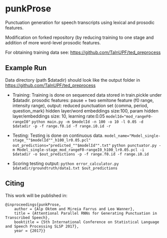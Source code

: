 # punkProse

Punctuation generation for speech transcripts using lexical and prosodic features. 

Modification on forked repository (by reducing training to one stage and addition of more word-level prosodic features. 

For obtaining training data see: https://github.com/TalnUPF/ted_preprocess

## Example Run
Data directory (path $datadir) should look like the output folder in https://github.com/TalnUPF/ted_preprocess

* Training:
Training is done on sequenced data stored in train.pickle under $datadir. 
prosodic features: pause + two semitone feature (f0 range, intensity range), output: reduced punctuation set (comma, period, question_mark)
hidden layer/word embeddings size:100, param hidden layer/embeddings size: 10, learning rate:0.05
`modelId="mod_rangeF0-rangeI0"`
`python main.py -m $modelId -n 100 -o 10 -l 0.05 -d $datadir -p -f range.f0.id -f range.i0.id -r`

* Testing:
Testing is done on continuous data. 
`model_name="Model_single-stage_""$modelId""_h100_lr0.05.pcl"`
`out_predictions="predicted_""$modelId"".txt"`
`python punctuator.py -m Model_single-stage_mod_rangeF0-rangeI0_h100_lr0.05.pcl -i $datadir -o $out_predictions -p -f range.f0.id -f range.i0.id`

* Scoring testing output:
`python error_calculator.py $datadir/groundtruth/data1.txt $out_predictions`

## Citing

This work will be published in:

	@inproceedings{punkProse,
		author = {Alp Oktem and Mireia Farrus and Leo Wanner},
		title = {Attentional Parallel RNNs for Generating Punctuation in Transcribed Speech},
		booktitle = {5th International Conference on Statistical Language and Speech Processing SLSP 2017},
		year = {2017}}